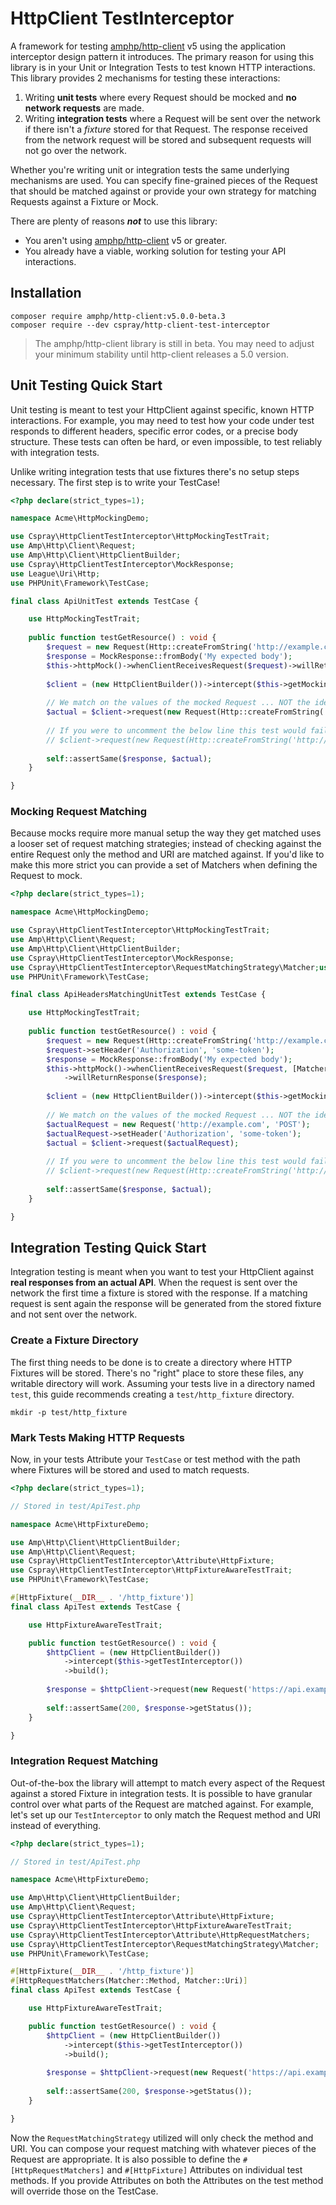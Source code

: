 # HttpClient TestInterceptor

A framework for testing [amphp/http-client](https://github.com/amphp/http-client) v5 using the application interceptor design pattern it introduces. The primary reason for using this library is in your Unit or Integration Tests to test known HTTP interactions. This library provides 2 mechanisms for testing these interactions:

1. Writing **unit tests** where every Request should be mocked and **no network requests** are made.
2. Writing **integration tests** where a Request will be sent over the network if there isn't a _fixture_ stored for that Request. The response received from the network request will be stored and subsequent requests will not go over the network.

Whether you're writing unit or integration tests the same underlying mechanisms are used. You can specify fine-grained pieces of the Request that should be matched against or provide your own strategy for matching Requests against a Fixture or Mock.

There are plenty of reasons **_not_** to use this library:

- You aren't using [amphp/http-client](https://github.com/amphp/http-client) v5 or greater.
- You already have a viable, working solution for testing your API interactions.

## Installation

```
composer require amphp/http-client:v5.0.0-beta.3
composer require --dev cspray/http-client-test-interceptor
```

> The amphp/http-client library is still in beta. You may need to adjust your minimum stability until http-client releases a 5.0 version.

## Unit Testing Quick Start

Unit testing is meant to test your HttpClient against specific, known HTTP interactions. For example, you may need to test how your code under test responds to different headers, specific error codes, or a precise body structure. These tests can often be hard, or even impossible, to test reliably with integration tests.

Unlike writing integration tests that use fixtures there's no setup steps necessary. The first step is to write your TestCase!

```php
<?php declare(strict_types=1);

namespace Acme\HttpMockingDemo;

use Cspray\HttpClientTestInterceptor\HttpMockingTestTrait;
use Amp\Http\Client\Request;
use Amp\Http\Client\HttpClientBuilder;
use Cspray\HttpClientTestInterceptor\MockResponse;
use League\Uri\Http;
use PHPUnit\Framework\TestCase;

final class ApiUnitTest extends TestCase {

    use HttpMockingTestTrait;
    
    public function testGetResource() : void {
        $request = new Request(Http::createFromString('http://example.com'), 'POST');
        $response = MockResponse::fromBody('My expected body');
        $this->httpMock()->whenClientReceivesRequest($request)->willReturnResponse($response);
            
        $client = (new HttpClientBuilder())->intercept($this->getMockingInterceptor())->build();
        
        // We match on the values of the mocked Request ... NOT the identity of the object
        $actual = $client->request(new Request(Http::createFromString('http://example.com')), 'POST');
        
        // If you were to uncomment the below line this test would fail with a RequestNotMocked exception as the methods do not match
        // $client->request(new Request(Http::createFromString('http://example.com')), 'GET');
        
        self::assertSame($response, $actual);
    }

}
```

### Mocking Request Matching

Because mocks require more manual setup the way they get matched uses a looser set of request matching strategies; instead of checking against the entire Request only the method and URI are matched against. If you'd like to make this more strict you can provide a set of Matchers when defining the Request to mock.

```php
<?php declare(strict_types=1);

namespace Acme\HttpMockingDemo;

use Cspray\HttpClientTestInterceptor\HttpMockingTestTrait;
use Amp\Http\Client\Request;
use Amp\Http\Client\HttpClientBuilder;
use Cspray\HttpClientTestInterceptor\MockResponse;
use Cspray\HttpClientTestInterceptor\RequestMatchingStrategy\Matcher;use League\Uri\Http;
use PHPUnit\Framework\TestCase;

final class ApiHeadersMatchingUnitTest extends TestCase {

    use HttpMockingTestTrait;
    
    public function testGetResource() : void {
        $request = new Request(Http::createFromString('http://example.com'), 'POST');
        $request->setHeader('Authorization', 'some-token');
        $response = MockResponse::fromBody('My expected body');
        $this->httpMock()->whenClientReceivesRequest($request, [Matcher::Uri, Matcher::Method, Matcher::Headers])
            ->willReturnResponse($response);
            
        $client = (new HttpClientBuilder())->intercept($this->getMockingInterceptor())->build();
        
        // We match on the values of the mocked Request ... NOT the identity of the object
        $actualRequest = new Request('http://example.com', 'POST');
        $actualRequest->setHeader('Authorization', 'some-token');
        $actual = $client->request($actualRequest);
        
        // If you were to uncomment the below line this test would fail with a RequestNotMocked exception as the _headers_ do not match
        // $client->request(new Request(Http::createFromString('http://example.com')), 'POST');
        
        self::assertSame($response, $actual);
    }

}
```

## Integration Testing Quick Start

Integration testing is meant when you want to test your HttpClient against **real responses from an actual API**. When the request is sent over the network the first time a fixture is stored with the response. If a matching request is sent again the response will be generated from the stored fixture and not sent over the network.

### Create a Fixture Directory

The first thing needs to be done is to create a directory where HTTP Fixtures will be stored. There's no "right" place to store these files, any writable directory will work. Assuming your tests live in a directory named `test`, this guide recommends creating a `test/http_fixture` directory.

```
mkdir -p test/http_fixture
```

### Mark Tests Making HTTP Requests

Now, in your tests Attribute your `TestCase` or test method with the path where Fixtures will be stored and used to match requests.

```php
<?php declare(strict_types=1);

// Stored in test/ApiTest.php

namespace Acme\HttpFixtureDemo;

use Amp\Http\Client\HttpClientBuilder;
use Amp\Http\Client\Request;
use Cspray\HttpClientTestInterceptor\Attribute\HttpFixture;
use Cspray\HttpClientTestInterceptor\HttpFixtureAwareTestTrait;
use PHPUnit\Framework\TestCase;

#[HttpFixture(__DIR__ . '/http_fixture')]
final class ApiTest extends TestCase {

    use HttpFixtureAwareTestTrait;

    public function testGetResource() : void {
        $httpClient = (new HttpClientBuilder())
            ->intercept($this->getTestInterceptor())
            ->build();
        
        $response = $httpClient->request(new Request('https://api.example.com'));
        
        self::assertSame(200, $response->getStatus());
    }

}
```

### Integration Request Matching

Out-of-the-box the library will attempt to match every aspect of the Request against a stored Fixture in integration tests. It is possible to have granular control over what parts of the Request are matched against. For example, let's set up our `TestInterceptor` to only match the Request method and URI instead of everything.

```php
<?php declare(strict_types=1);

// Stored in test/ApiTest.php

namespace Acme\HttpFixtureDemo;

use Amp\Http\Client\HttpClientBuilder;
use Amp\Http\Client\Request;
use Cspray\HttpClientTestInterceptor\Attribute\HttpFixture;
use Cspray\HttpClientTestInterceptor\HttpFixtureAwareTestTrait;
use Cspray\HttpClientTestInterceptor\Attribute\HttpRequestMatchers;
use Cspray\HttpClientTestInterceptor\RequestMatchingStrategy\Matcher;
use PHPUnit\Framework\TestCase;

#[HttpFixture(__DIR__ . '/http_fixture')]
#[HttpRequestMatchers(Matcher::Method, Matcher::Uri)]
final class ApiTest extends TestCase {

    use HttpFixtureAwareTestTrait;

    public function testGetResource() : void {
        $httpClient = (new HttpClientBuilder())
            ->intercept($this->getTestInterceptor())
            ->build();
        
        $response = $httpClient->request(new Request('https://api.example.com'));
        
        self::assertSame(200, $response->getStatus());
    }

}
```

Now the `RequestMatchingStrategy` utilized will only check the method and URI. You can compose your request matching with whatever pieces of the Request are appropriate. It is also possible to define the `#[HttpRequestMatchers]` and `#[HttpFixture]` Attributes on individual test methods. If you provide Attributes on both the Attributes on the test method will override those on the TestCase.
